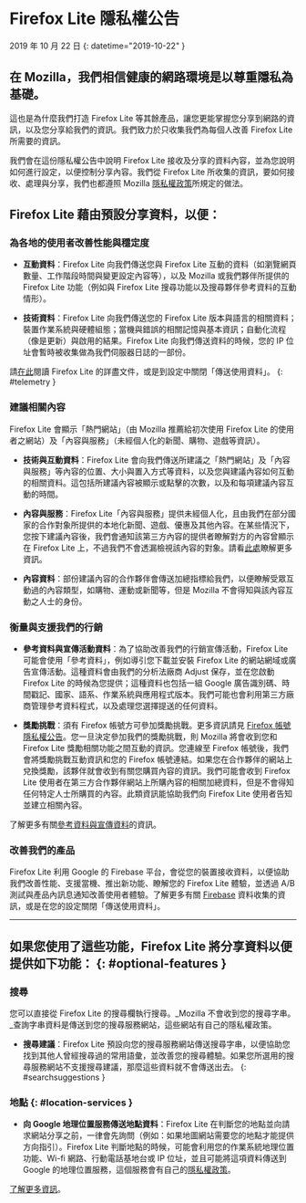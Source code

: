 # <span class="privacy-header-firefox-lite">Firefox Lite</span> <span class="privacy-header-policy">隱私權公告</span>

2019 年 10 月 22 日
{: datetime="2019-10-22" }

## 在 Mozilla，我們相信健康的網路環境是以尊重隱私為基礎。

這也是為什麼我們打造 Firefox Lite 等其餘產品，讓您更能掌握您分享到網路的資訊，以及您分享給我們的資訊。我們致力於只收集我們為每個人改善 Firefox Lite 所需要的資訊。

我們會在這份隱私權公告中說明 Firefox Lite 接收及分享的資料內容，並為您說明如何進行設定，以便控制分享內容。我們從 Firefox Lite 所收集的資訊，要如何接收、處理與分享，我們也都遵照 Mozilla [隱私權政策](https://www.mozilla.org/privacy/)所規定的做法。

## Firefox Lite 藉由預設分享資料，以便：

### 為各地的使用者改善性能與穩定度

* __互動資料__：Firefox Lite 向我們傳送您與 Firefox Lite 互動的資料（如瀏覽網頁數量、工作階段時間與變更設定內容等），以及 Mozilla 或我們夥伴所提供的 Firefox Lite 功能（例如與 Firefox Lite 搜尋功能以及搜尋夥伴參考資料的互動情形）。

* __技術資料__：Firefox Lite 向我們傳送您的 Firefox Lite 版本與語言的相關資料；裝置作業系統與硬體組態；當機與錯誤的相關記憶與基本資訊；自動化流程（像是更新）與啟用的結果。Firefox Lite 向我們傳送資料的時候，您的 IP 位址會暫時被收集做為我們伺服器日誌的一部份。

請[在此](https://support.mozilla.org/kb/send-usage-data-firefox-mobile-devices)閱讀 Firefox Lite 的詳盡文件，或是到設定中關閉「傳送使用資料」。
{: #telemetry }

### 建議相關內容

Firefox Lite 會顯示「熱門網站」（由 Mozilla 推薦給初次使用 Firefox Lite 的使用者之網站）及「內容與服務」（未經個人化的新聞、購物、遊戲等資訊）。

* __技術與互動資料__：Firefox Lite 會向我們傳送所建議之「熱門網站」及「內容與服務」等內容的位置、大小與置入方式等資料，以及您與建議內容如何互動的相關資料。這包括所建議內容被顯示或點擊的次數，以及和每項建議內容互動的時間。 

* __內容與服務__：Firefox Lite「內容與服務」提供未經個人化，且由我們在部分國家的合作對象所提供的本地化新聞、遊戲、優惠及其他內容。在某些情況下，您按下建議內容後，我們會通知該第三方內容的提供者瞭解對方的內容曾顯示在 Firefox Lite 上，不過我們不會透漏檢視該內容的對象。請看[此處](https://support.mozilla.org/kb/life-feed-firefox-lite)瞭解更多資訊。

* __內容資料__：部份建議內容的合作夥伴會傳送加總指標給我們，以便瞭解受眾互動過的內容類型，如購物、運動或新聞等，但是 Mozilla 不會得知與該內容互動之人士的身份。

### 衡量與支援我們的行銷

* __參考資料與宣傳活動資料__：為了協助改善我們的行銷宣傳活動，Firefox Lite 可能會使用「參考資料」，例如導引您下載並安裝 Firefox Lite 的網站網域或廣告宣傳活動。這種資料會由我們的分析法廠商 Adjust 保存，並在您啟動 Firefox Lite 的時候為您提供；這種資料也包括一組 Google 廣告識別碼、時間戳記、國家、語系、作業系統與應用程式版本。我們可能也會利用第三方廠商管理參考資料程式，以及處理您選擇提送的任何資料。

* __獎勵挑戰__：須有 Firefox 帳號方可參加獎勵挑戰。更多資訊請見 [Firefox 帳號隱私權公告](https://www.mozilla.org/en-US/privacy/firefox/#accounts)。您一旦決定參加我們的獎勵挑戰，則 Mozilla 將會收到您和 Firefox Lite 獎勵相關功能之間互動的資訊。您連線至 Firefox 帳號後，我們會將獎勵挑戰互動資訊和您的 Firefox 帳號連結。如果您在合作夥伴的網站上兌換獎勵，該夥伴就會收到有關您購買內容的資訊。我們可能會收到 Firefox Lite 使用者在第三方合作夥伴網站上所購內容的相關加總資料，但是不會得知任何特定人士所購買的內容。此類資訊能協助我們向 Firefox Lite 使用者告知並建立相關內容。 

了解更多有關[參考資料與宣傳資料](https://github.com/mozilla-tw/Rocket/wiki/Telemetry#install-campaign-tracking)的資訊。 

### 改善我們的產品

Firefox Lite 利用 Google 的 Firebase 平台，會從您的裝置接收資料，以便協助我們改善性能、支援當機、推出新功能、瞭解您的 Firefox Lite 體驗，並透過 A/B 測試與產品內訊息通知改善使用者體驗。了解更多有關 [Firebase](https://support.google.com/firebase/answer/6318039?hl=en) 資料收集的資訊，或是在您的設定關閉「傳送使用資料」。

---

## 如果您使用了這些功能，Firefox Lite 將分享資料以便提供如下功能： {: #optional-features }

### 搜尋

您可以直接從 Firefox Lite 的搜尋欄執行搜尋。_Mozilla 不會收到您的搜尋字串。_查詢字串資料是傳送到您的搜尋服務網站，這些網站有自己的隱私權政策。

* __搜尋建議__：Firefox Lite 預設向您的搜尋服務網站傳送搜尋字串，以便協助您找到其他人曾經搜尋過的常用語彙，並改善您的搜尋體驗。如果您所選用的搜尋服務網站不支援搜尋建議，那麼這些資料就不會傳送出去。
{: #searchsuggestions }
    
### 地點 {: #location-services }

* __向 Google 地理位置服務傳送地點資料__：Firefox Lite 在判斷您的地點並向請求網站分享之前，一律會先詢問（例如：如果地圖網站需要您的地點才能提供方向指引）。Firefox Lite 判斷地點的時候，可能會利用您的作業系統地理位置功能、Wi-fi 網路、行動電話基地台或 IP 位址，並且可能將這項資料傳送到 Google 的地理位置服務，這個服務會有自己的[隱私權政策](https://www.google.com/privacy/lsf.html)。

[了解更多資訊](https://www.mozilla.org/firefox/geolocation/)。
